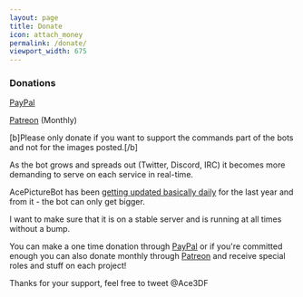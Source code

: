 ```yaml
---
layout: page
title: Donate
icon: attach_money
permalink: /donate/
viewport_width: 675
---
```


### Donations
[PayPal](https://paypal.me/ace3df)

[Patreon](https://www.patreon.com/ace3df) (Monthly)

[b]Please only donate if you want to support the commands part of the bots and not for the images posted.[/b]

As the bot grows and spreads out (Twitter, Discord, IRC) it becomes more demanding to serve on each service in real-time.

AcePictureBot has been [getting updated basically daily](https://github.com/ace3df/AcePictureBot/commits/master) for the last year and from it - the bot can only get bigger.

I want to make sure that it is on a stable server and is running at all times without a bump.

You can make a one time donation through [PayPal](https://paypal.me/ace3df) or if you're committed enough you can also donate monthly through [Patreon](https://www.patreon.com/ace3df) and receive special roles and stuff on each project!

Thanks for your support, feel free to tweet @Ace3DF
